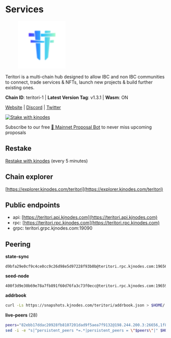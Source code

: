 # Services

<figure><img src="https://raw.githubusercontent.com/kj89/cosmos-images/main/logos/teritori.png" width="150" alt=""><figcaption></figcaption></figure>

Teritori is a multi-chain hub designed to allow IBC and non IBC communities  to connect, trade services & NFTs, launch new projects & build further existing ones.

**Chain ID**: teritori-1 | **Latest Version Tag**: v1.3.1 | **Wasm**: ON

[Website](https://teritori.com) | [Discord](https://discord.gg/teritori) | [Twitter](https://twitter.com/TeritoriNetwork)

[![Stake with kjnodes](https://i.ibb.co/cr44Q8j/button-stake-with-kjnodes.png)](https://restake.app/teritori/torivaloper184ln03hkpt75uhrrr26f66kvcqvf4yn4nc2xjm)

Subscribe to our free [🤖 Mainnet Proposal Bot](https://t.me/kjnodes_proposal_bot) to never miss upcoming proposals

## Restake

[Restake with kjnodes](https://restake.app/teritori/torivaloper184ln03hkpt75uhrrr26f66kvcqvf4yn4nc2xjm) (every 5 minutes)
## Chain explorer
[https://explorer.kjnodes.com/teritori](https://explorer.kjnodes.com/teritori)

## Public endpoints

* api: [https://teritori.api.kjnodes.com](https://teritori.api.kjnodes.com)
* rpc: [https://teritori.rpc.kjnodes.com](https://teritori.rpc.kjnodes.com)
* grpc: teritori.grpc.kjnodes.com:19090

## Peering

**state-sync**

```text
d9bfa29e0cf9c4ce0cc9c26d98e5d97228f93b0b@teritori.rpc.kjnodes.com:19656
```

**seed-node**

```text
400f3d9e30b69e78a7fb891f60d76fa3c73f0ecc@teritori.rpc.kjnodes.com:19659
```

**addrbook**
```bash
curl -Ls https://snapshots.kjnodes.com/teritori/addrbook.json > $HOME/.teritorid/config/addrbook.json
```

**live-peers** (28)
```bash
peers="82ebb17ddac20928fb8107201dad9f5aea7f9132@198.244.200.3:26656,1f858b8cc8e18ef05de79dd470ad29ba29ddbeb7@65.108.77.106:26889,d40face481bc00a617d9a29c39be412a776e28c2@116.202.36.240:10656,8f28518afd31a42ea81bb3232a50ab0cec4dcdf7@51.158.236.131:26656,ebc272824924ea1a27ea3183dd0b9ba713494f83@95.214.52.139:27166,d9bfa29e0cf9c4ce0cc9c26d98e5d97228f93b0b@65.109.88.38:19656,920f32f409bbb18b641cdc9513545e2e016c2c62@142.132.203.60:26656,78815c81331c114cd508dae3a012f0d3e5e2b966@185.119.118.117:3000,fb228fa92234e9e92614078cfe1994b2252ada56@162.55.245.149:2110,41caa4106f68977e3a5123e56f57934a2d34a1c1@185.16.38.210:27166,c670830fdf60374f008fa4a4eb851deddcdaef5b@65.109.88.107:46656,481519b310ec2ac596fdb87da0c5f5969d51f086@51.159.152.62:26656,15e7d5ef19a373da5ca7aebbe3b57203f21e0a07@198.244.179.127:26656,2da1141f27d403e9d0cd0ecf3f02d71a3ed5031a@142.132.134.181:30553,106490318e51355bc6d72e7941a0080f8b8256b9@185.16.39.14:26656,63c28f10976800fd783930067d3d3a4eef358b28@173.215.85.171:20070,e1b058e5cfa2b836ddaa496b10911da62dcf182e@138.201.8.248:26656,2b4f46e601fb4ede2a0c98976337e3afdaa50dac@65.108.238.102:15956,43da931d00da102c002e0a227de7258b8fb1871a@144.126.135.53:26656,669470aba9778ccccd07127115dcdc30e141d7ae@65.108.232.248:33656,b212d5740b2e11e54f56b072dc13b6134650cfb5@134.65.192.81:26656,0b27217386756577e1eadf00c4169dc8f041e522@51.210.7.219:26656,0e189bbc6db606a14950a0e59641b798a255c3c8@65.109.37.154:3000,e726816f42831689eab9378d5d577f1d06d25716@176.9.188.21:26656,c12c1ed98ab1f24266980c1f05ed0ca8812ca7aa@95.217.192.230:16656,35de81a10ed992e427e6eb1d0d9ec3622d0f37fe@193.70.47.90:15956,317d9a102d4a04337c65571c18df0e98269dce87@141.94.193.12:13656,2aab2f1c2c9b2a74c05ff53107f53b9b5cf75e6c@195.189.96.121:51656"
sed -i -e "s|^persistent_peers *=.*|persistent_peers = \"$peers\"|" $HOME/.teritorid/config/config.toml
```
